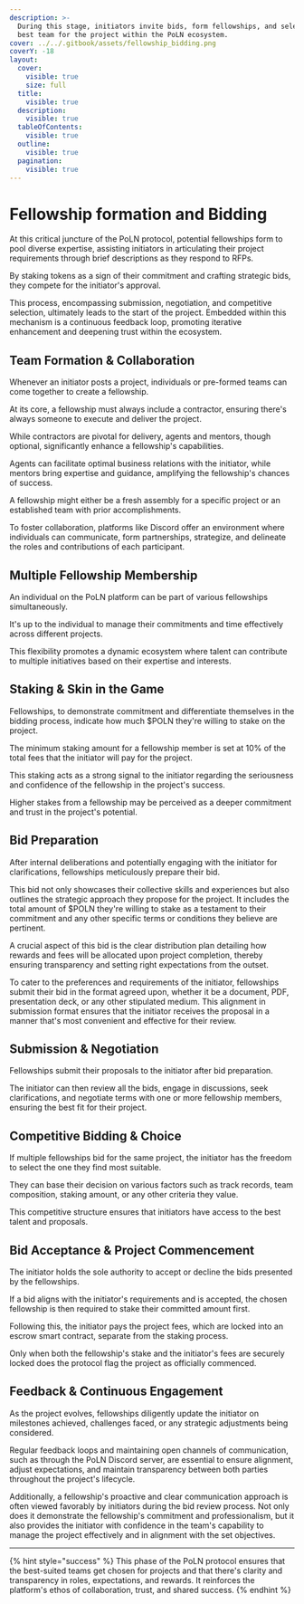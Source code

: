 ```yaml
---
description: >-
  During this stage, initiators invite bids, form fellowships, and select the
  best team for the project within the PoLN ecosystem.
cover: ../../.gitbook/assets/fellowship_bidding.png
coverY: -18
layout:
  cover:
    visible: true
    size: full
  title:
    visible: true
  description:
    visible: true
  tableOfContents:
    visible: true
  outline:
    visible: true
  pagination:
    visible: true
---
```


# Fellowship formation and Bidding

At this critical juncture of the PoLN protocol, potential fellowships form to pool diverse expertise, assisting initiators in articulating their project requirements through brief descriptions as they respond to RFPs.

By staking tokens as a sign of their commitment and crafting strategic bids, they compete for the initiator's approval.

This process, encompassing submission, negotiation, and competitive selection, ultimately leads to the start of the project. Embedded within this mechanism is a continuous feedback loop, promoting iterative enhancement and deepening trust within the ecosystem.

## Team Formation & Collaboration

Whenever an initiator posts a project, individuals or pre-formed teams can come together to create a fellowship.

At its core, a fellowship must always include a contractor, ensuring there's always someone to execute and deliver the project.

While contractors are pivotal for delivery, agents and mentors, though optional, significantly enhance a fellowship's capabilities.

Agents can facilitate optimal business relations with the initiator, while mentors bring expertise and guidance, amplifying the fellowship's chances of success.

A fellowship might either be a fresh assembly for a specific project or an established team with prior accomplishments.

To foster collaboration, platforms like Discord offer an environment where individuals can communicate, form partnerships, strategize, and delineate the roles and contributions of each participant.

## Multiple Fellowship Membership

An individual on the PoLN platform can be part of various fellowships simultaneously.

It's up to the individual to manage their commitments and time effectively across different projects.

This flexibility promotes a dynamic ecosystem where talent can contribute to multiple initiatives based on their expertise and interests.

## Staking & Skin in the Game

Fellowships, to demonstrate commitment and differentiate themselves in the bidding process, indicate how much $POLN they're willing to stake on the project.

The minimum staking amount for a fellowship member is set at 10% of the total fees that the initiator will pay for the project.

This staking acts as a strong signal to the initiator regarding the seriousness and confidence of the fellowship in the project's success.

Higher stakes from a fellowship may be perceived as a deeper commitment and trust in the project's potential.

## Bid Preparation

After internal deliberations and potentially engaging with the initiator for clarifications, fellowships meticulously prepare their bid.

This bid not only showcases their collective skills and experiences but also outlines the strategic approach they propose for the project. It includes the total amount of $POLN they're willing to stake as a testament to their commitment and any other specific terms or conditions they believe are pertinent.

A crucial aspect of this bid is the clear distribution plan detailing how rewards and fees will be allocated upon project completion, thereby ensuring transparency and setting right expectations from the outset.

To cater to the preferences and requirements of the initiator, fellowships submit their bid in the format agreed upon, whether it be a document, PDF, presentation deck, or any other stipulated medium. This alignment in submission format ensures that the initiator receives the proposal in a manner that's most convenient and effective for their review.

## Submission & Negotiation

Fellowships submit their proposals to the initiator after bid preparation.

The initiator can then review all the bids, engage in discussions, seek clarifications, and negotiate terms with one or more fellowship members, ensuring the best fit for their project.

## Competitive Bidding & Choice

If multiple fellowships bid for the same project, the initiator has the freedom to select the one they find most suitable.

They can base their decision on various factors such as track records, team composition, staking amount, or any other criteria they value.

This competitive structure ensures that initiators have access to the best talent and proposals.

## Bid Acceptance & Project Commencement

The initiator holds the sole authority to accept or decline the bids presented by the fellowships.

If a bid aligns with the initiator's requirements and is accepted, the chosen fellowship is then required to stake their committed amount first.

Following this, the initiator pays the project fees, which are locked into an escrow smart contract, separate from the staking process.

Only when both the fellowship's stake and the initiator's fees are securely locked does the protocol flag the project as officially commenced.

## Feedback & Continuous Engagement

As the project evolves, fellowships diligently update the initiator on milestones achieved, challenges faced, or any strategic adjustments being considered.

Regular feedback loops and maintaining open channels of communication, such as through the PoLN Discord server, are essential to ensure alignment, adjust expectations, and maintain transparency between both parties throughout the project's lifecycle.

Additionally, a fellowship's proactive and clear communication approach is often viewed favorably by initiators during the bid review process. Not only does it demonstrate the fellowship's commitment and professionalism, but it also provides the initiator with confidence in the team's capability to manage the project effectively and in alignment with the set objectives.

***

{% hint style="success" %}
This phase of the PoLN protocol ensures that the best-suited teams get chosen for projects and that there's clarity and transparency in roles, expectations, and rewards. It reinforces the platform's ethos of collaboration, trust, and shared success.
{% endhint %}
